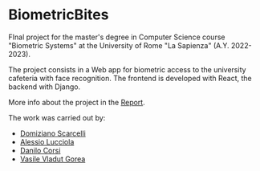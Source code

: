 # BiometricBites

FInal project for the master's degree in Computer Science course "Biometric Systems" at the University of Rome "La Sapienza" (A.Y. 2022-2023).

The project consists in a Web app for biometric access to the university cafeteria with face recognition.
The frontend is developed with React, the backend with Django.

More info about the project in the [Report](https://github.com/DomizianoScarcelli/BiometricBites/blob/main/BiometricBites%20Report.pdf).

The work was carried out by:

- [Domiziano Scarcelli](https://github.com/DomizianoScarcelli)
- [Alessio Lucciola](https://github.com/AlessioLucciola)
- [Danilo Corsi](https://github.com/CorsiDanilo)
- [Vasile Vladut Gorea](https://github.com/Vlad-arch)
